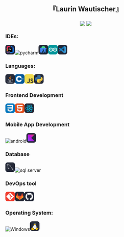## <p align="center">『Laurin Wautischer』</p>

<p align="center">
  <img width="54%" align="center" src="https://github-readme-stats.vercel.app/api?username=wautischer&show_icons=true&theme=radical">
    <img width="45%" align="center" src="https://github-readme-stats.vercel.app/api/top-langs/?username=wautischer&theme=dark&hide_border=true&layout=compact">
</p>

### IDEs:
<img src="https://github.com/tandpfun/skill-icons/raw/main/icons/Idea-Dark.svg" alt="intellij" width="auto" height="30"><img src="https://cdn.iconscout.com/icon/free/png-256/free-pycharm-1175008.png" alt="pycharm" width="auto" height="30"><img src="https://github.com/tandpfun/skill-icons/raw/main/icons/AndroidStudio-Dark.svg" alt="android studio" width="auto" height="30"><img src="https://raw.githubusercontent.com/tandpfun/skill-icons/59059d9d1a2c092696dc66e00931cc1181a4ce1f/icons/Arduino.svg" alt="arduino ide" width="auto" height="30"><img src="https://github.com/tandpfun/skill-icons/raw/main/icons/VSCode-Dark.svg" alt="vsc" width="auto" height="30">

### Languages:
<img src="https://github.com/tandpfun/skill-icons/raw/main/icons/Java-Dark.svg" alt="java" width="auto" height="30"><img src="https://github.com/tandpfun/skill-icons/raw/main/icons/CPP.svg" alt="c++" width="auto" height="30"><img src="https://github.com/tandpfun/skill-icons/raw/main/icons/JavaScript.svg" alt="javascript" width="auto" height="30"><img src="https://github.com/tandpfun/skill-icons/raw/main/icons/Python-Dark.svg" alt="python" width="auto" height="30">

### Frontend Development
<img src="https://github.com/tandpfun/skill-icons/raw/main/icons/CSS.svg" alt="css3" width="auto" height="30"><img src="https://github.com/tandpfun/skill-icons/raw/main/icons/HTML.svg" alt="html5" width="auto" height="30"><img src="https://github.com/tandpfun/skill-icons/raw/main/icons/React-Dark.svg" alt="react" width="auto" height="30">

### Mobile App Development
<img src="https://www.pngmart.com/files/13/Android-Logo-Transparent-PNG.png" alt="android" width="auto" height="30"><img src="https://github.com/tandpfun/skill-icons/raw/main/icons/Kotlin-Dark.svg" alt="kotlin" width="auto" height="30">

### Database
<img src="https://github.com/tandpfun/skill-icons/raw/main/icons/MySQL-Dark.svg" alt="mysql" width="auto" height="30"><img src="https://brandslogos.com/wp-content/uploads/images/large/microsoft-sql-server-logo.png" alt="sql server" width="auto" height="30">

### DevOps tool
<img src="https://github.com/tandpfun/skill-icons/raw/main/icons/Git.svg" alt="Git" width="auto" height="30"><img src="https://github.com/tandpfun/skill-icons/raw/main/icons/GitLab-Dark.svg" alt="Git Lab" width="auto" height="30"><img src="https://github.com/tandpfun/skill-icons/raw/main/icons/Github-Dark.svg" alt="Github" width="auto" height="30">

### Operating System:
<img src="https://static.vecteezy.com/system/resources/previews/020/975/574/original/window-10-logo-window-10-icon-transparent-free-png.png" alt="Windows" width="auto" height="35"><img src="https://github.com/tandpfun/skill-icons/raw/main/icons/Linux-Dark.svg" alt="Linux Ubuntu" width="auto" height="30">




